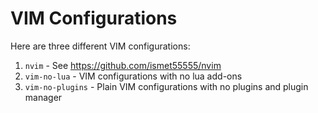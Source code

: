 # VIM Configurations

Here are three different VIM configurations:

1. `nvim` - See https://github.com/ismet55555/nvim
2. `vim-no-lua` - VIM configurations with no lua add-ons
3. `vim-no-plugins` - Plain VIM configurations with no plugins and plugin manager

